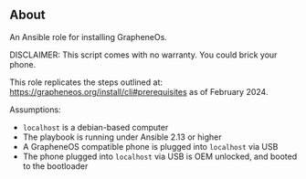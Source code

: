 ## About

An Ansible role for installing GrapheneOs.

DISCLAIMER: This script comes with no warranty. You could brick your phone.

This role replicates the steps outlined at:
https://grapheneos.org/install/cli#prerequisites
as of February 2024.

Assumptions:

- `localhost` is a debian-based computer
- The playbook is running under Ansible 2.13 or higher
- A GrapheneOS compatible phone is plugged into `localhost` via USB
- The phone plugged into `localhost` via USB is OEM unlocked, and booted to the bootloader
